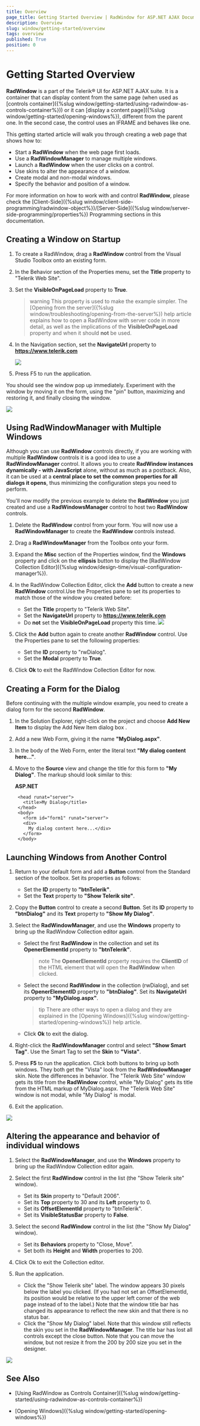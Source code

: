 ```yaml
---
title: Overview
page_title: Getting Started Overview | RadWindow for ASP.NET AJAX Documentation
description: Overview
slug: window/getting-started/overview
tags: overview
published: True
position: 0
---
```


# Getting Started Overview

**RadWindow** is a part of the Telerik® UI for ASP.NET AJAX suite. It is a container that can display content from the same page	(when used as [controls container]({%slug window/getting-started/using-radwindow-as-controls-container%})) or it can	[display a content page]({%slug window/getting-started/opening-windows%}), different from the parent one.	In the second case, the control uses an IFRAME and behaves like one.

This getting started article will walk you through creating a web page that shows how to:

* Start a **RadWindow** when the web page first loads.
* Use a **RadWindowManager** to manage multiple windows.
* Launch a **RadWindow** when the user clicks on a control.
* Use skins to alter the appearance of a window.
* Create modal and non-modal windows.
* Specify the behavior and position of a window.

For more information on how to work with and control **RadWindow**, please check the [Client-Side]({%slug window/client-side-programming/radwindow-object%})/[Server-Side]({%slug window/server-side-programming/properties%}) Programming sections in this documentation.

## Creating a Window on Startup

1. To create a RadWindow, drag a **RadWindow** control from the Visual Studio Toolbox onto an existing form.

1. In the Behavior section of the Properties menu, set the **Title** property to "Telerik Web Site".

1. Set the **VisibleOnPageLoad** property to **True**.

	>warning This property is used to make the example simpler. The [Opening from the server]({%slug window/troubleshooting/opening-from-the-server%}) help article explains how to open a RadWindow with server code in more detail, as well as the implications of the **VisibleOnPageLoad** property and when it should **not** be used.

1. In the Navigation section, set the **NavigateUrl** property to **https://www.telerik.com**

	![](images/radwindowproperties.png)

1. Press F5 to run the application.

You should see the window pop up immediately. Experiment with the window by moving it on the form, using the "pin" button, maximizing and restoring it, and finally closing the window.

![](images/radwindow1.png)

## Using RadWindowManager with Multiple Windows

Although you can use **RadWindow** controls directly, if you are working with multiple **RadWindow** controls it is a good idea to use a **RadWindowManager** control. It allows you to create **RadWindow instances dynamically - with JavaScript** alone, without as much as a postback. Also, it can be used at a **central place to set the common properties for all dialogs it opens**, thus minimizing the configuration steps you need to perform.

You'll now modify the previous example to delete the **RadWindow** you just created and use a	**RadWindowsManager** control to host two **RadWindow** controls.

1. Delete the **RadWindow** control from your form. You will now use a **RadWindowManager** to create the **RadWindow** controls instead.

1. Drag a **RadWindowManager** from the Toolbox onto your form.

1. Expand the **Misc** section of the Properties window, find the **Windows** property and click on the	**ellipsis** button to display the [RadWindow Collection Editor]({%slug window/design-time/visual-configuration-manager%}).

1. In the RadWindow Collection Editor, click the **Add** button to create a new **RadWindow** control.Use the Properties pane to set its properties to match those of the window you created before:
	* Set the **Title** property to "Telerik Web Site".
	* Set the **NavigateUrl** property to **https://www.telerik.com**
	* Do **not** set the **VisibleOnPageLoad** property this time.
		![](images/window-collectioneditor.png)

1. Click the **Add** button again to create another **RadWindow** control. Use the Properties pane to set the following properties:
	* Set the **ID** property to "rwDialog".
	* Set the **Modal** property to **True**.

1. Click **Ok** to exit the RadWindow Collection Editor for now.

## Creating a Form for the Dialog

Before continuing with the multiple window example, you need to create a dialog form for the second **RadWindow**.

1. In the Solution Explorer, right-click on the project and choose **Add New Item** to display the Add New Item dialog box	.

1. Add a new Web Form, giving it the name **"MyDialog.aspx"**.

1. In the body of the Web Form, enter the literal text **"My dialog content here..."**.

1. Move to the **Source** view and change the title for this form to **"My Dialog"**. The markup should look similar to this:

	**ASP.NET**	     
	
		<head runat="server">
		  <title>My Dialog</title>
		</head>
		<body>
		  <form id="form1" runat="server">
		  <div>
			My dialog content here...</div>
		  </form>
		</body>


## Launching Windows from Another Control

1. Return to your default form and add a **Button** control from the Standard section of the toolbox. Set its properties as follows:
	* Set the **ID** property to **"btnTelerik"**.
	* Set the **Text** property to **"Show Telerik site"**.

1. Copy the **Button** control to create a second **Button**. Set its **ID** property to **"btnDialog"** and its **Text** property to **"Show My Dialog"**.

1. Select the **RadWindowManager**, and use the **Windows** property to bring up the RadWindow Collection editor again.
	* Select the first **RadWindow** in the collection and set its **OpenerElementId** property to **"btnTelerik"**.
		>note The **OpenerElementId** property requires the **ClientID** of the HTML element	that will open the **RadWindow** when clicked.
	* Select the second **RadWindow** in the collection (rwDialog), and set its **OpenerElementID** property to **"btnDialog"**. Set its **NavigateUrl** property to **"MyDialog.aspx"**.
		>tip There are other ways to open a dialog and they are explained in the [Opening Windows]({%slug window/getting-started/opening-windows%}) help article.
	* Click **Ok** to exit the dialog.

1. Right-click the **RadWindowManager** control and select **"Show Smart Tag"**. Use the Smart Tag to set the **Skin** to **"Vista"**.

1. Press **F5** to run the application. Click both buttons to bring up both windows. They both get the "Vista" look from the **RadWindowManager** skin. Note the differences in behavior. The "Telerik Web Site" window gets its title from the **RadWindow** control, while "My Dialog" gets its title from the HTML markup of MyDialog.aspx. The "Telerik Web Site" window is not modal, while "My Dialog" is modal.

1. Exit the application.

![](images/window-twowindows.png)

## Altering the appearance and behavior of individual windows

1. Select the **RadWindowManager**, and use the **Windows** property to bring up the RadWindow Collection editor again.

1. Select the first **RadWindow** control in the list (the "Show Telerik site" window).
	* Set its **Skin** property to "Default 2006".
	* Set its **Top** property to 30 and its **Left** property to 0.
	* Set its **OffsetElementId** property to "btnTelerik".
	* Set its **VisibleStatusBar** property to **False**.

1. Select the second **RadWindow** control in the list (the "Show My Dialog" window).
	* Set its **Behaviors** property to "Close, Move".
	* Set both its **Height** and **Width** properties to 200.

1. Click Ok to exit the Collection editor.

1. Run the application.
	* Click the "Show Telerik site" label. The window appears 30 pixels below the label you clicked. (If you had not set an OffsetElementId, its position would be relative to the upper left corner of the web page instead of to the label.) Note that the window title bar has changed its appearance to reflect the new skin and that there is no status bar.
	* Click the "Show My Dialog" label. Note that this window still reflects the skin you set in the **RadWindowManager**. The title bar has lost all controls except the close button. Note that you can move the window, but not resize it from the 200 by 200 size you set in the designer.

![](images/window-positionetc.png)

## See Also

 * [Using RadWindow as Controls Container]({%slug window/getting-started/using-radwindow-as-controls-container%})

 * [Opening Windows]({%slug window/getting-started/opening-windows%})
